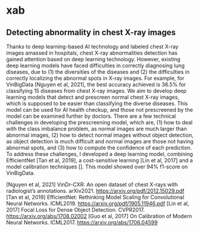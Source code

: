 # xab
## Detecting abnormality in chest X-ray images
Thanks to deep learning-based AI technology and labeled chest X-ray images amassed in hospitals, chest X-ray abnormalities detection has gained attention based on deep learning technology. However, existing deep learning models have faced difficulties in correctly diagnosing lung diseases, due to (1) the diversities of the diseases and (2) the difficulties in correctly localizing the abnormal spots in X-ray images. For example, for VinBigData [Nguyen et al, 2021], the best accuracy achieved is 36.5% for classifying 15 diseases from chest X-ray images. We aim to develop deep learning models that detect and prescreen normal chest X-ray images, which is supposed to be easier than classifying the diverse diseases. This model can be used for AI health checkup, and those not prescreened by the model can be examined further by doctors.
There are a few technical challenges in developing the prescreening model, which are, (1) how to deal with the class imbalance problem, as normal images are much larger than abnormal images, (2) how to detect normal images without object detection, as object detection is much difficult and normal images are those not having abnormal spots, and (3) how to compute the confidence of each prediction. To address these challenges, I developed a deep learning model, combining EfficientNet [Tan et al, 2019], a cost-sensitive learning [Lin et al, 2017] and a model calibration techniques []. This model showed over 94% f1-score on VinBigData.

[Nguyen et al, 2021] VinDr-CXR: An open dataset of chest X-rays with radiologist’s annotations. arXiv2021. https://arxiv.org/pdf/2012.15029.pdf 
[Tan et al, 2019] EfficientNet: Rethinking Model Scaling for Convolutional Neural Networks. ICML2019. https://arxiv.org/pdf/1905.11946.pdf
[Lin et al, 2017] Focal Loss for Dense Object Detection. CVPR2017. https://arxiv.org/abs/1708.02002
[Guo et al, 2017] On Calibration of Modern Neural Networks. ICML2017. https://arxiv.org/abs/1706.04599


